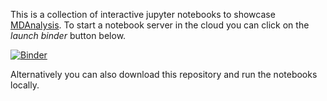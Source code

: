 This is a collection of interactive jupyter notebooks to showcase
[MDAnalysis](https://www.mdanalysis.org). To start a notebook server in the
cloud you can click on the *launch binder* button below.


[![Binder](https://mybinder.org/badge.svg)](https://mybinder.org/v2/gh/MDAnalysis/binder-notebook/master?filepath=notebooks)


Alternatively you can also download this repository and run the notebooks
locally.
